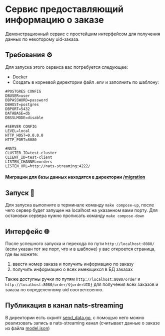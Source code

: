 # Сервис предоставляющий информацию о заказе

Демонстрационный сервис с простейшим интерфейсом для получения данных по некоторому uid-заказа.

## Требования ⚙️
Для запуска этого сервиса вас потребуется следующее:
- Docker
- Создать в корневой директории файл .env и заполнить по шаблону:
```
#POSTGRES CONFIG
DBUSER=user
DBPASSWORD=password
DBHOST=postgres
DBPORT=5432
DATABASE=db
DBSSLMODE=disable

#SERVER CONFIG
LEVEL=local
HTTP_HOST=0.0.0.0
HTTP_PORT=8080

#NATS
CLUSTER_ID=test-cluster
CLIENT_ID=test-client
LISTEN_CHANNEL=orders
LISTEN_URL=http://nats-streaming:4222/
```

#### Миграции для базы данных находятся в директории [/migration](./migrations)

## Запуск 🔧

Для запуска выполните в терминале команду ```make compose-up```, после чего сервер будет запущен на localhost на указанном
вами порту.
Для остановки сервера нужно прописать команду ```make compose-down```

## Интерфейс 🌐
После успешного запуска и перехода по пути ```http://localhost:8080/``` (если указан тот же порт, что и в шаблоне) 
у вас откроется страница, где вы можете: 
1) ввести номер заказа и получить информацию по заказу
2) получить информацию о всех имеющихся в БД заказах

Также доступны ручки по путям ```http://localhost:8080/order``` и ```http://localhost:8080/order/${orderUID}``` для получения всех заказов и заказа по определенному uid соответсвенно.

## Публикация в канал nats-streaming
В директории есть скрипт [send_data.go](./send_data.go), с помощью него можно реализовать запись в nats-streaming канал
(считывает данные о заказе из файла [model.json](./model.json))
